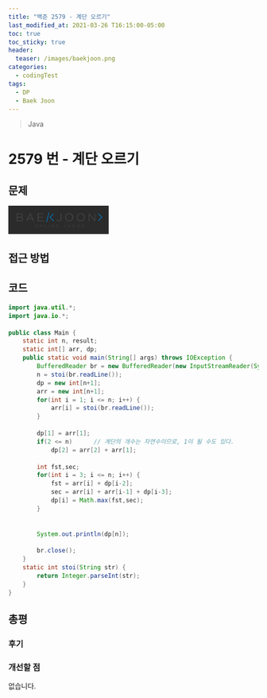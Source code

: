 ```yaml
---
title: "백준 2579 - 계단 오르기"
last_modified_at: 2021-03-26 T16:15:00-05:00
toc: true
toc_sticky: true
header:
  teaser: /images/baekjoon.png
categories: 
  - codingTest
tags:
  - DP
  - Baek Joon
---
```


> Java

2579 번 - 계단 오르기
=============
 
## 문제


[<img src="/images/baekjoon.png" width="40%" height="40%">](https://www.acmicpc.net/problem/2579)  

## 접근 방법


## 코드
```java
import java.util.*;
import java.io.*;

public class Main {
	static int n, result;
	static int[] arr, dp;
	public static void main(String[] args) throws IOException {
		BufferedReader br = new BufferedReader(new InputStreamReader(System.in));
    	n = stoi(br.readLine());
    	dp = new int[n+1];
    	arr = new int[n+1];
    	for(int i = 1; i <= n; i++) {
    		arr[i] = stoi(br.readLine());
    	}
    	
    	dp[1] = arr[1];
    	if(2 <= n)		// 계단의 개수는 자연수이므로, 1이 될 수도 있다.
    		dp[2] = arr[2] + arr[1];
    	
    	int fst,sec;
    	for(int i = 3; i <= n; i++) {
    		fst = arr[i] + dp[i-2];
    		sec = arr[i] + arr[i-1] + dp[i-3];
    		dp[i] = Math.max(fst,sec);
    	}
    	
    	
    	System.out.println(dp[n]);
    	
    	br.close();
	}	
	static int stoi(String str) {
    	return Integer.parseInt(str);
    }
}
```

## 총평
### 후기

### 개선할 점
없습니다.

<!-- ★
<img src="/images/codingTest/bj/문제번호.PNG" width="40%" height="40%">  

-->